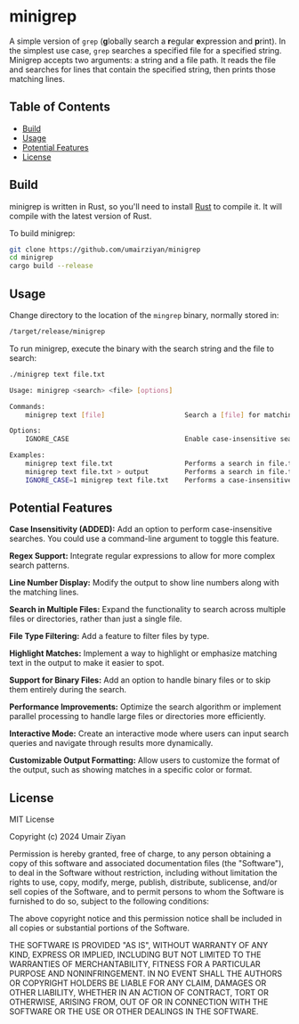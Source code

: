 # minigrep

A simple version of `grep` (**g**lobally search a **r**egular **e**xpression and
**p**rint). In the simplest use case, `grep` searches a specified file for a specified string. Minigrep accepts two arguments: a string and a file path. It reads the file and searches for lines that contain the specified string, then prints those matching lines.

## Table of Contents

- [Build](#build)
- [Usage](#usage)
- [Potential Features](#potential-features)
- [License](#license)

## Build

minigrep is written in Rust, so you'll need to install [Rust](https://www.rust-lang.org/) to compile it. It will compile with the latest version of Rust.

To build minigrep:

```sh
git clone https://github.com/umairziyan/minigrep
cd minigrep
cargo build --release
```

## Usage

Change directory to the location of the `mingrep` binary, normally stored in:

```sh
/target/release/minigrep
```

To run minigrep, execute the binary with the search string and the file to search:

```sh
./minigrep text file.txt
```

```sh
Usage: minigrep <search> <file> [options]

Commands:
    minigrep text [file]                    Search a [file] for matching lines which include text.

Options:
    IGNORE_CASE                             Enable case-insensitive searching.

Examples:
    minigrep text file.txt                  Performs a search in file.txt for text.
    minigrep text file.txt > output         Performs a search in file.txt for text and stores the output in output file.
    IGNORE_CASE=1 minigrep text file.txt    Performs a case-insensitive search in file.txt for text.
```

## Potential Features

**Case Insensitivity (ADDED):** Add an option to perform case-insensitive searches. You could use a command-line argument to toggle this feature.

**Regex Support:** Integrate regular expressions to allow for more complex search patterns.

**Line Number Display:** Modify the output to show line numbers along with the matching lines.

**Search in Multiple Files:** Expand the functionality to search across multiple files or directories, rather than just a single file.

**File Type Filtering:** Add a feature to filter files by type.

**Highlight Matches:** Implement a way to highlight or emphasize matching text in the output to make it easier to spot.

**Support for Binary Files:** Add an option to handle binary files or to skip them entirely during the search.

**Performance Improvements:** Optimize the search algorithm or implement parallel processing to handle large files or directories more efficiently.

**Interactive Mode:** Create an interactive mode where users can input search queries and navigate through results more dynamically.

**Customizable Output Formatting:** Allow users to customize the format of the output, such as showing matches in a specific color or format.

## License

MIT License

Copyright (c) 2024 Umair Ziyan

Permission is hereby granted, free of charge, to any person obtaining a copy
of this software and associated documentation files (the "Software"), to deal
in the Software without restriction, including without limitation the rights
to use, copy, modify, merge, publish, distribute, sublicense, and/or sell
copies of the Software, and to permit persons to whom the Software is
furnished to do so, subject to the following conditions:

The above copyright notice and this permission notice shall be included in all
copies or substantial portions of the Software.

THE SOFTWARE IS PROVIDED "AS IS", WITHOUT WARRANTY OF ANY KIND, EXPRESS OR
IMPLIED, INCLUDING BUT NOT LIMITED TO THE WARRANTIES OF MERCHANTABILITY,
FITNESS FOR A PARTICULAR PURPOSE AND NONINFRINGEMENT. IN NO EVENT SHALL THE
AUTHORS OR COPYRIGHT HOLDERS BE LIABLE FOR ANY CLAIM, DAMAGES OR OTHER
LIABILITY, WHETHER IN AN ACTION OF CONTRACT, TORT OR OTHERWISE, ARISING FROM,
OUT OF OR IN CONNECTION WITH THE SOFTWARE OR THE USE OR OTHER DEALINGS IN THE
SOFTWARE.

